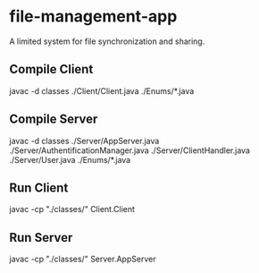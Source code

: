 # file-management-app
A limited system for file synchronization and sharing.
## Compile Client
javac -d classes ./Client/Client.java ./Enums/*.java
## Compile Server
javac -d classes ./Server/AppServer.java ./Server/AuthentificationManager.java ./Server/ClientHandler.java ./Server/User.java ./Enums/*.java
## Run Client
javac -cp "./classes/" Client.Client
## Run Server 
javac -cp "./classes/" Server.AppServer